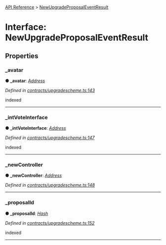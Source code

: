 [API Reference](../README.md) > [NewUpgradeProposalEventResult](../interfaces/NewUpgradeProposalEventResult.md)



# Interface: NewUpgradeProposalEventResult


## Properties
<a id="_avatar"></a>

###  _avatar

**●  _avatar**:  *[Address](../#Address)* 

*Defined in [contracts/upgradescheme.ts:143](https://github.com/daostack/arc.js/blob/616f6e7/lib/contracts/upgradescheme.ts#L143)*



indexed




___

<a id="_intVoteInterface"></a>

###  _intVoteInterface

**●  _intVoteInterface**:  *[Address](../#Address)* 

*Defined in [contracts/upgradescheme.ts:147](https://github.com/daostack/arc.js/blob/616f6e7/lib/contracts/upgradescheme.ts#L147)*



indexed




___

<a id="_newController"></a>

###  _newController

**●  _newController**:  *[Address](../#Address)* 

*Defined in [contracts/upgradescheme.ts:148](https://github.com/daostack/arc.js/blob/616f6e7/lib/contracts/upgradescheme.ts#L148)*





___

<a id="_proposalId"></a>

###  _proposalId

**●  _proposalId**:  *[Hash](../#Hash)* 

*Defined in [contracts/upgradescheme.ts:152](https://github.com/daostack/arc.js/blob/616f6e7/lib/contracts/upgradescheme.ts#L152)*



indexed




___


